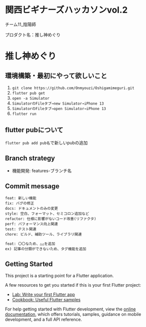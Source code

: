 # 関西ビギナーズハッカソンvol.2

チーム11_陰陽師

プロダクト名：推し神めぐり

# 推し神めぐり


## 環境構築・最初にやって欲しいこと
1. `git clone https://github.com/Onmyouzi/Oshigamimeguri.git`
2. `flutter pub get`
3. `open -a Simulator`
4. `SimulatorのFileタブ→new Simulator→iPhone 13`
5. `SimulatorのFileタブ→open Simulator→iPhone 13`
6. `flutter run`

## flutter pubについて
`flutter pub add pub名`で新しいpubの追加

## Branch strategy
- 機能開発: features-ブランチ名

## Commit message
```shell
feat: 新しい機能
fix: バグの修正
docs: ドキュメントのみの変更
style: 空白、フォーマット、セミコロン追加など
refactor: 仕様に影響がないコード改善(リファクタ)
perf: パフォーマンス向上関連
test: テスト関連
chore: ビルド、補助ツール、ライブラリ関連
```
```shell
feat: 〇〇なため、△△を追加
ex) 記事の分類ができないため、タグ機能を追加
```

## Getting Started

This project is a starting point for a Flutter application.

A few resources to get you started if this is your first Flutter project:

- [Lab: Write your first Flutter app](https://docs.flutter.dev/get-started/codelab)
- [Cookbook: Useful Flutter samples](https://docs.flutter.dev/cookbook)

For help getting started with Flutter development, view the
[online documentation](https://docs.flutter.dev/), which offers tutorials,
samples, guidance on mobile development, and a full API reference.
